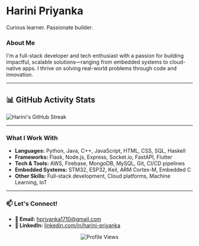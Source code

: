# Harini Priyanka

Curious learner. Passionate builder.

### About Me

I'm a full-stack developer and tech enthusiast with a passion for building impactful, scalable solutions—ranging from embedded systems to cloud-native apps. I thrive on solving real-world problems through code and innovation.

---
## 📊 GitHub Activity Stats


<p align="left">
  <img src="https://github-readme-streak-stats.herokuapp.com/?user=Prxyankaz&theme=black-ice" alt="Harini's GitHub Streak" />
</p>

---
### What I Work With

* **Languages:** Python, Java, C++, JavaScript, HTML, CSS, SQL, Haskell  
* **Frameworks:** Flask, Node.js, Express, Socket.io, FastAPI, Flutter  
* **Tech & Tools:** AWS, Firebase, MongoDB, MySQL, Git, CI/CD pipelines  
* **Embedded Systems:** STM32, ESP32, Keil, ARM Cortex-M, Embedded C  
* **Other Skills:** Full-stack development, Cloud platforms, Machine Learning, IoT


---

### 📫 Let's Connect!

- **📧 Email:** [hpriyanka1710@gmail.com](mailto:hpriyanka1710@gmail.com)  
- **🔗 LinkedIn:** [linkedin.com/in/harini-priyanka](https://linkedin.com/in/harini-priyanka)
<p align="center">
  <img src="https://komarev.com/ghpvc/?username=Prxyankaz&label=Profile%20Views&color=0e75b6&style=flat-square" alt="Profile Views" />
</p>

